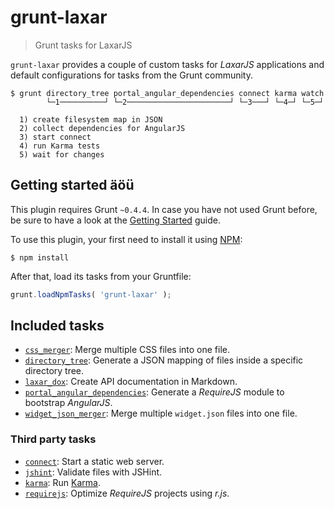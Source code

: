 # grunt-laxar

> Grunt tasks for LaxarJS

`grunt-laxar` provides a couple of custom tasks for *LaxarJS* applications
and default configurations for tasks from the Grunt community.

```console
$ grunt directory_tree portal_angular_dependencies connect karma watch
        └─1──────────┘ └─2───────────────────────┘ └─3───┘ └─4─┘ └─5─┘

  1) create filesystem map in JSON
  2) collect dependencies for AngularJS
  3) start connect
  4) run Karma tests
  5) wait for changes
```

## Getting started äöü

This plugin requires Grunt `~0.4.4`. In case you have not used Grunt before, be
sure to have a look at the [Getting Started](http://gruntjs.com/getting-started)
guide.

To use this plugin, your first need to install it using [NPM](https://npmjs.org):

```console
$ npm install
```

After that, load its tasks from your Gruntfile:

```js
grunt.loadNpmTasks( 'grunt-laxar' );
```

## Included tasks

- [`css_merger`](docs/tasks/css_merger.md):
  Merge multiple CSS files into one file.
- [`directory_tree`](docs/tasks/directory_tree.md):
  Generate a JSON mapping of files inside a specific directory tree.
- [`laxar_dox`](docs/tasks/laxar_dox.md):
  Create API documentation in Markdown.
- [`portal_angular_dependencies`](docs/tasks/portal_angular_dependencies.md):
  Generate a *RequireJS* module to bootstrap *AngularJS*.
- [`widget_json_merger`](docs/tasks/widget_json_merger.md):
  Merge multiple `widget.json` files into one file.

### Third party tasks

- [`connect`](http://github.com/gruntjs/grunt-contrib-connect):
  Start a static web server.
- [`jshint`](http://github.com/gruntjs/grunt-contrib-jshint):
  Validate files with JSHint.
- [`karma`](http://github.com/karma-runner/grunt-karma):
  Run [Karma](http://karma-runner.github.io/0.12/index.html).
- [`requirejs`](http://github.com/gruntjs/grunt-contrib-requirejs):
  Optimize *RequireJS* projects using *r.js*.
